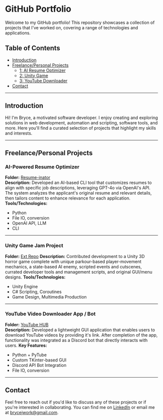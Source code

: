 # GitHub Portfolio

Welcome to my GitHub portfolio! This repository showcases a collection of projects that I've worked on, covering a range of technologies and applications.
## Table of Contents

- [Introduction](#introduction)
- [Freelance/Personal Projects](#projects)
  - [1: AI Resume Optimizer](#ai-powered-resume-optimizer)
  - [2: Unity Game](#unity-game-jam-project)
  - [3: YouTube Downloader](#youtube-video-downloader-app--bot)
- [Contact](#contact)

---

## Introduction

Hi! I'm Bryce, a motivated software developer. I enjoy creating and exploring solutions in web development, automation and scripting, software tools, and more. Here you'll find a curated selection of projects that highlight my skills and interests.

---

##  Freelance/Personal Projects

### AI-Powered Resume Optimizer

**Folder:** [Resume-inator](Resume-inator/)  
**Description:** Developed an AI-based CLI tool that customizes resumes to align with specific job descriptions, leveraging GPT-4o via OpenAI's API. The system analyzes the applicant's original resume and relevant details, then tailors content to enhance relevance for each application.
**Tools/Technologies:**
- Python
- File IO, conversion
- OpenAI API, LLM
- CLI

---

### Unity Game Jam Project

**Folder:** [Ext Repo](https://github.com/BJarboe/596FinalGame/tree/main)
**Description:** Contributed development to a Unity 3D horror game complete with unique parkour-based player-movement mechanics, a state-based AI enemy, scripted events and cutscenes, currated developer tools and management scripts, and original GUI/menu designs.
**Tools/Technologies:**

- Unity Engine
- C# Scripting, Coroutines
- Game Design, Multimedia Production

---

### YouTube Video Downloader App / Bot

**Folder:** [YouTube HUB](YouTube%20HUB/)  
**Description:** Developed a lightweight GUI application that enables users to download YouTube videos by providing it's link.  After completion of the app, functionality was integrated as a Discord bot that directly interacts with users.
**Key Features:**

- Python + PyTube
- Custom TKinter-based GUI
- Discord API Bot Integration
- File IO, conversion

---

## Contact

Feel free to reach out if you'd like to discuss any of these projects or if you're interested in collaborating. You can find me on [LinkedIn](https://www.linkedin.com/in/bryce-jarboe) or email me at [brycejwork@gmail.com](mailto:brycejwork@gmail.com).

